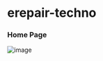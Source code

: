 ﻿# erepair-techno

### Home Page
![image](https://github.com/luvnyen/repair-techno/assets/56993480/da1f7cd6-b1c8-441c-81da-50afc3e6f70e)
